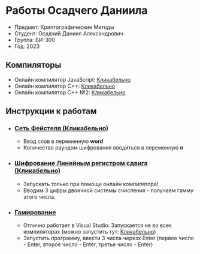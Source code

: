 # **Работы Осадчего Даниила**
* Предмет: Криптографические Методы
* Студент: Осадчий Даниил Александрович
* Группа: БИ-300
* Год: 2023

## Компиляторы
* Онлайн компилятор JavaScript: [Кликабельно](https://www.programiz.com/javascript/online-compiler/)
* Онлайн компилятор C++: [Кликабельно](https://www.programiz.com/cpp-programming/online-compiler/)
* Онлайн компилятор C++ №2: [Кликабельно](https://replit.com/languages/cpp)

## Инструкции к работам
* ### [Сеть Фейстеля (Кликабельно)](https://github.com/Garoika/shifrovanie/blob/main/%D0%A1%D0%B5%D1%82%D1%8C%20%D0%A4%D0%B5%D0%B9%D1%81%D1%82%D0%B8%D0%BB%D1%8F.js)
  + Ввод слов в переменную **__word__**
  + Количество раундом шифрования вводиться в переменную **__n__**

* ### [Шифрование Линейным регистром сдвига (Кликабельно)](https://github.com/Garoika/shifrovanie/blob/main/%D0%9B%D0%B8%D0%BD%D0%B5%D0%B9%D0%BD%D1%8B%D0%B9%20%D0%A0%D0%B5%D0%B3%D0%B8%D1%81%D1%82%D1%80%20%D1%81%D0%B4%D0%B2%D0%B8%D0%B3%D0%B0.js)
  + Запускать только при помощи онлайн компилятора!
  + Вводим 3 цифры двоичной системы счисления - получаем гамму этого числа.

* ### [Гамирование](https://github.com/Garoika/shifrovanie/blob/main/%D0%93%D0%B0%D0%BC%D0%B8%D1%80%D0%BE%D0%B2%D0%B0%D0%BD%D0%B8%D0%B5%20c%2B%2B.cpp)
  + Отлично работает в Visual Studio. Запускается не во всех компиляторах (можно запустить тут: [Кликабельно](https://replit.com/languages/cpp))
  + Запустить программу, ввести 3 числа черезх Enter (первое число - Enter, второе число - Enter, третье число - Enter)
